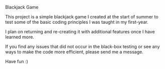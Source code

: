 Blackjack Game

This project is a simple blackjack game I created at the start of summer to test some of the basic coding principles I was taught in my first-year.

I plan on returning and re-creating it with additional features once I have learned more.

If you find any issues that did not occur in the black-box testing or see any ways to make the code more efficient, please send me a message.

Have fun :)
